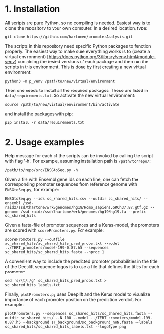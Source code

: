 # 1. Installation

All scripts are pure Python, so no compiling is needed. Easiest way is to clone the repository to your own computer. In a desired location, type:

`git clone https://github.com/hartonen/promoterAnalysis.git`

The scripts in this repository need specific Python packages to function properly. The easiest way to make sure everything works is to (create a virtual environment) [https://docs.python.org/3/library/venv.html#module-venv] containing the tested versions of each package and then run the scripts in this environment. This is done by first creating a new virtual environment:

`python3 -m p_venv /path/to/new/virtual/environment`

Then one needs to install all the required packages. These are listed in `data/requirements.txt`. So activate the new virtual environment:

`source /path/to/new/virtual/environment/bin/activate`

and install the packages with pip:

`pip install -r data/requirements.txt`

# 2. Usage examples

Help message for each of the scripts can be invoked by calling the script with flag '-h'. For example, assuming installation path is `/path/to/repo/`:

`/path/to/repo/src/ENSGtoSeq.py -h`

Given a file with Ensembl gene ids on each line, one can fetch the corresponding promoter sequences from reference genome with `ENSGtoSeq.py`, for example:

`ENSGtoSeq.py --ids sc_shared_hits.csv --outdir sc_shared_hits/ --ensembl /ssd-raidz/ssd/thartone/wrk/genomes/hg19/Homo_sapiens.GRCh37.87.gtf.gz --genome /ssd-raidz/ssd/thartone/wrk/genomes/hg19/hg19.fa --prefix sc_shared_hits`

Given a fasta-file of promoter sequences and a Keras-model, the promoters are scored with `scorePromoters.py`. For example:

`scorePromoters.py --outfile sc_shared_hits/sc_shared_hits_pred_probs.txt --model ../TERT_promoters/model-199-0.87.h5 --sequences sc_shared_hits/sc_shared_hits.fasta --nproc 1`

A convenient way to include the predicted promoter probabilities in the title of the Deeplift sequence-logos is to use a file that defines the titles for each promoter:

`sed 's/\t/:/g' sc_shared_hits_pred_probs.txt > sc_shared_hits_labels.txt`

Finally, `plotPromoters.py` uses Deeplift and the Keras model to visualize importance of each promoter position on the prediction verdict. For example:

`plotPromoters.py --sequences sc_shared_hits/sc_shared_hits.fasta --outdir sc_shared_hits/ --N 100 --model ../TERT_promoters/model-199-0.87.h5 --background sc_background/sc_background_noN.fasta --labels sc_shared_hits/sc_shared_hits_labels.txt --logoType png`